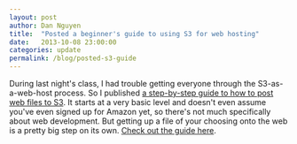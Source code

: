 ```yaml
---
layout: post
author: Dan Nguyen
title:  "Posted a beginner's guide to using S3 for web hosting"
date:   2013-10-08 23:00:00
categories: update
permalink: /blog/posted-s3-guide
---
```


During last night's class, I had trouble getting everyone through the S3-as-a-web-host process. So I published [a step-by-step guide to how to post web files to S3](/projects/one-offs/using-amazon-s3/). It starts at a very basic level and doesn't even assume you've even signed up for Amazon yet, so there's not much specifically about web development. But getting up a file of your choosing onto the web is a pretty big step on its own. [Check out the guide here](/projects/one-offs/using-amazon-s3/).
